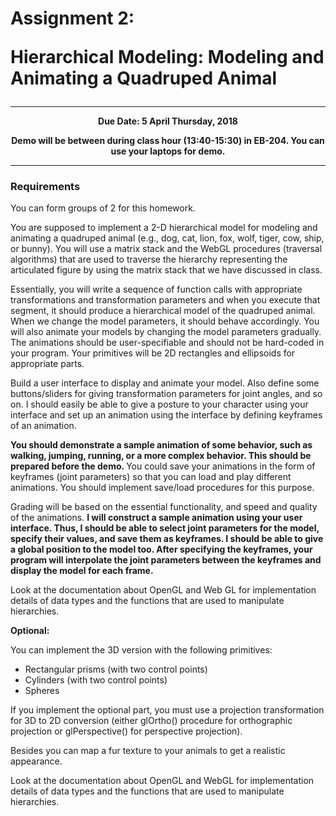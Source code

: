 

<h1>Assignment 2: <p> Hierarchical Modeling: Modeling and Animating a Quadruped Animal</p></h1>
<hr>
<center>

<b>Due Date: 5 April Thursday, 2018</b>
<p>
<b>Demo will be between during class hour (13:40-15:30) in EB-204.
You can use your laptops for demo. </b>
</p><p>

</p></center>

<hr>
<a name="requirements" <="" a="">
<h3>Requirements</h3>

You can form groups of 2 for this homework.

<p>

You are supposed to implement a 2-D hierarchical model for modeling and 
animating a quadruped animal (e.g., dog, cat, lion, fox, wolf, tiger, cow,
ship, or bunny). You will use a matrix stack and the WebGL procedures 
(traversal algorithms) that are used to traverse the hierarchy representing 
the articulated figure by using the matrix stack that we have discussed in class. 

</p><p>

Essentially, you will write a sequence of function calls with appropriate
transformations and transformation parameters and when you execute that
segment, it should produce a hierarchical model of the quadruped animal.
When we change the model parameters, it should behave accordingly. You 
will also animate your models by changing the model parameters gradually. 
The animations should be user-specifiable and should not be hard-coded 
in your program. Your primitives will be 2D rectangles and ellipsoids 
for appropriate parts.

</p><p>
Build a user interface to display and animate your model. Also define some 
buttons/sliders for giving transformation parameters for joint angles, and 
so on. I should easily be able to give a posture to your character using 
your interface and set up an animation using the interface by defining 
keyframes of an animation.

<b>You should demonstrate a sample animation of some behavior, such as walking,
jumping, running, or a more complex behavior. This should be prepared before 
the demo.
</b>
You could save your animations in the form of keyframes (joint parameters)
so that you can load and play different animations. You should implement 
save/load procedures for this purpose. 
</p><p>
Grading will be based on the essential functionality, and speed and quality 
of the animations. <b>I will construct a sample animation using your user 
interface. Thus, I should be able to select joint parameters for the model,
specify their values, and save them as keyframes. I should be able to give a
global position to the model too. After specifying the keyframes, your program 
will interpolate the joint parameters between the keyframes and display the 
model for each frame.</b>
</p><p>

Look at the documentation about OpenGL and Web GL for implementation details 
of data types and the functions that are used to manipulate hierarchies.
</p><p>
<b>Optional:</b> 
</p><p>
You can implement the 3D version with the following primitives:
</p><ul>
<li> Rectangular prisms (with two control points)
</li><li> Cylinders (with two control points)
</li><li> Spheres
</li></ul>
<p>
If you implement the optional part, you must use a projection transformation 
for 3D to 2D conversion (either glOrtho() procedure for orthographic projection
or glPerspective() for perspective projection). 
</p><p>
Besides you can map a fur texture to your animals to get a realistic appearance.

</p><p>
Look at the documentation about OpenGL and WebGL for implementation details of data 
types and the functions that are used to manipulate hierarchies.



</p></a></body></html>
